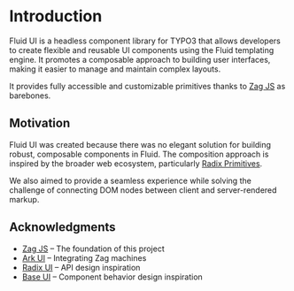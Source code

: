 # Introduction

Fluid UI is a headless component library for TYPO3 that allows developers to create flexible and reusable UI components using the Fluid templating engine. It promotes a composable approach to building user interfaces, making it easier to manage and maintain complex layouts.

It provides fully accessible and customizable primitives thanks to [Zag JS](https://zagjs.com/) as barebones.

## Motivation

Fluid UI was created because there was no elegant solution for building robust, composable components in Fluid. The composition approach is inspired by the broader web ecosystem, particularly [Radix Primitives](https://www.radix-ui.com/primitives).

We also aimed to provide a seamless experience while solving the challenge of connecting DOM nodes between client and server-rendered markup.

## Acknowledgments

- [Zag JS](https://zagjs.com/) – The foundation of this project
- [Ark UI](https://ark-ui.com/) – Integrating Zag machines
- [Radix UI](https://www.radix-ui.com/primitives) – API design inspiration
- [Base UI](https://base-ui.com/) – Component behavior design inspiration
